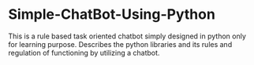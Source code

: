 # Simple-ChatBot-Using-Python
This is a rule based task oriented chatbot simply designed in python only for learning purpose. Describes the python libraries and its rules and regulation of functioning by utilizing a chatbot.
